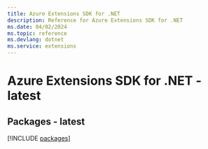 ```yaml
---
title: Azure Extensions SDK for .NET
description: Reference for Azure Extensions SDK for .NET
ms.date: 04/02/2024
ms.topic: reference
ms.devlang: dotnet
ms.service: extensions
---
```

# Azure Extensions SDK for .NET - latest
## Packages - latest
[!INCLUDE [packages](extensions-index.md)]